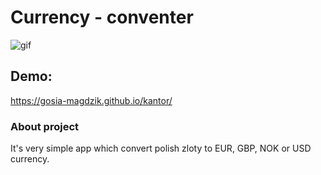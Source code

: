 # Currency - conventer
 
![gif](animation.gif)

## Demo: 
https://gosia-magdzik.github.io/kantor/
 
 
### About project
It's very simple app which convert polish zloty to EUR, GBP, NOK or USD currency.